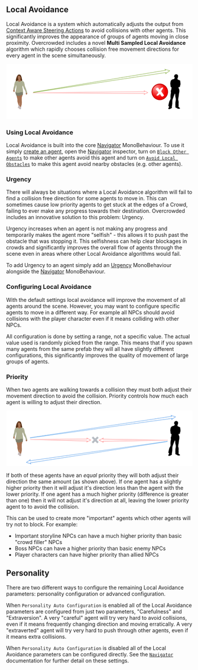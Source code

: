 ## Local Avoidance

Local Avoidance is a system which automatically adjusts the output from [Context Aware Steering Actions](../SteeringActions) to avoid collisions with other agents. This significantly improves the appearance of groups of agents moving in close proximity. Overcrowded includes a novel **Multi Sampled Local Avoidance** algorithm which rapidly chooses collision free movement directions for every agent in the scene simultaneously.

![Local Avoidance Steering](../images/SteeringLocalAvoidance.png)

### Using Local Avoidance

Local Avoidance is built into the core [Navigator](../../Reference/MonoBehaviours/Navigator) MonoBehaviour. To use it simply [create an agent](../../HowTo/CreateAnAgent), open the [Navigator](../../Reference/MonoBehaviours/Navigator) inspector, turn on [`Block Other Agents`](../../Reference/MonoBehaviours/Navigator#block-other-agents) to make other agents avoid this agent and turn on [`Avoid Local Obstacles`](../../Reference/MonoBehaviours/Navigator#avoid-local-obstacles) to make this agent avoid nearby obstacles (e.g. other agents).

### Urgency

There will always be situations where a Local Avoidance algorithm will fail to find a collision free direction for some agents to move in. This can sometimes cause low priority agents to get stuck at the edges of a Crowd, failing to ever make any progress towards their destination. Overcrowded includes an innovative solution to this problem: Urgency.

Urgency increases when an agent is not making any progress and temporarily makes the agent more "selfish" - this allows it to push past the obstacle that was stopping it. This selfishness can help clear blockages in crowds and significantly improves the overall flow of agents through the scene even in areas where other Local Avoidance algorithms would fail.

To add Urgency to an agent simply add an [Urgency](../../Reference/MonoBehaviours/Urgency) MonoBehaviour alongside the [Navigator](../../Reference/MonoBehaviours/Navigator) MonoBehaviour.

### Configuring Local Avoidance

With the default settings local avoidance will improve the movement of all agents around the scene. However, you may want to configure specific agents to move in a different way. For example all NPCs should avoid collisions with the player character even if it means colliding with other NPCs.

All configuration is done by setting a range, not a specific value. The actual value used is randomly picked from the range. This means that if you spawn many agents from the same prefab they will all have slightly different configurations, this significantly improves the quality of movement of large groups of agents.

### Priority

When two agents are walking towards a collision they must both adjust their movement direction to avoid the collision. Priority controls how much each agent is willing to adjust their direction.

![Local Avoidance Steering](../images/LocalAvoidanceYield.webp)

If both of these agents have an _equal_ priority they will both adjust their direction the same amount (as shown above). If one agent has a slightly higher priority then it will adjust it's direction less than the agent with the lower priority. If one agent has a much higher priority (difference is greater than one) then it will not adjust it's direction at all, leaving the lower priority agent to to avoid the collision.

This can be used to create more "important" agents which other agents will try not to block. For example:
 - Important storyline NPCs can have a much higher priority than basic "crowd filler" NPCs
 - Boss NPCs can have a higher priority than basic enemy NPCs
 - Player characters can have higher priority than allied NPCs

## Personality

There are two different ways to configure the remaining Local Avoidance parameters: personality configuration or advanced configuration.

When `Personality Auto Configuration` is enabled all of the Local Avoidance parameters are configured from just two parameters, "Carefulness" and "Extraversion". A very "careful" agent will try very hard to avoid collisions, even if it means frequently changing direction and moving erratically. A very "extraverted" agent will try very hard to push through other agents, even if it means extra collisions.

When `Personality Auto Configuration` is disabled all of the Local Avoidance parameters can be configured directly. See the [`Navigator`](../../Reference/MonoBehaviours/Navigator#personal-space-radius) documentation for further detail on these settings.